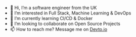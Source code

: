 - 👋 Hi, I’m a software engineer from the UK
- 👀 I’m interested in Full Stack, Machine Learning & DevOps
- 🌱 I’m currently learning CI/CD & Docker
- 💞️ I’m looking to collaborate on Open Source Projects
- 📫 How to reach me? Message me on [Devto.io](https://dev.to/nattie)

<!---
naturalneuralnet/naturalneuralnet is a ✨ special ✨ repository because its `README.md` (this file) appears on your GitHub profile.
You can click the Preview link to take a look at your changes.
--->
